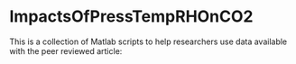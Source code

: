 # ImpactsOfPressTempRHOnCO2
This is a collection of Matlab scripts to help researchers use data available with the peer reviewed article: 
